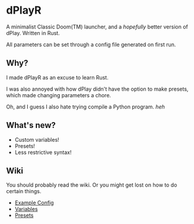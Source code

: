 # dPlayR
A minimalist Classic Doom(TM) launcher, and a *hopefully* better version of dPlay.
Written in Rust.

All parameters can be set through a config file generated on first run.

## Why?
I made dPlayR as an excuse to learn Rust.

I was also annoyed with how dPlay didn't have the option to make presets, which made changing parameters a chore.

Oh, and I guess I also hate trying compile a Python program. *heh*

## What's new?
* Custom variables!
* Presets!
* Less restrictive syntax!

## Wiki
You should probably read the wiki. Or you might get lost on how to do certain things.
* [Example Config](/wiki/Example-Config-File)
* [Variables](/wiki/Variables)
* [Presets](/wiki/Presets)
